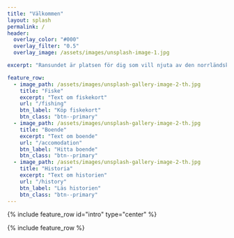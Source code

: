 ```yaml
---
title: "Välkommen"
layout: splash
permalink: /
header:
  overlay_color: "#000"
  overlay_filter: "0.5"
  overlay_image: /assets/images/unsplash-image-1.jpg

excerpt: "Ransundet är platsen för dig som vill njuta av den norrländska naturen till fullo. Med ett vackert landskap och ett brett utbud av utmärkta fiskevatten finns här något för alla naturintresserade."

feature_row:
  - image_path: /assets/images/unsplash-gallery-image-2-th.jpg
    title: "Fiske"
    excerpt: "Text om fiskekort"
    url: "/fishing"
    btn_label: "Köp fiskekort"
    btn_class: "btn--primary"
  - image_path: /assets/images/unsplash-gallery-image-2-th.jpg
    title: "Boende"
    excerpt: "Text om boende"
    url: "/accomodation"
    btn_label: "Hitta boende"
    btn_class: "btn--primary"
  - image_path: /assets/images/unsplash-gallery-image-2-th.jpg
    title: "Historia"
    excerpt: "Text om historien"
    url: "/history"
    btn_label: "Läs historien"
    btn_class: "btn--primary"
---
```


{% include feature_row id="intro" type="center" %}

{% include feature_row %}